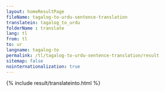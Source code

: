 ```yaml
---
layout: homeResultPage
fileName: tagalog-to-urdu-sentence-translation
translatein: tagalog_to_urdu
folderName : translate
lang: tl
from: tl
to: ur
langname: tagalog-to
permalink: /tl/tagalog-to-urdu-sentence-translation/result
sitemap: false
nointernationalization: true
---
```

{% include result/translateinto.html %}

<script src="/js/result/translation.js" data-foldername="{{page.folderName}}" data-lang="{{page.lang}}"></script>

